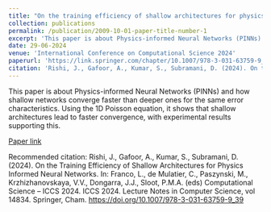 ```yaml
---
title: "On the training efficiency of shallow architectures for physics informed neural networks"
collection: publications
permalink: /publication/2009-10-01-paper-title-number-1
excerpt: 'This paper is about Physics-informed Neural Networks (PINNs) and how shallow networks converge faster than deeper ones for the same error characteristics. Using the 1D Poisson equation, it shows that shallow architectures lead to faster convergence, with experimental results supporting this.'
date: 29-06-2024
venue: 'International Conference on Computational Science 2024'
paperurl: 'https://link.springer.com/chapter/10.1007/978-3-031-63759-9_39'
citation: 'Rishi, J., Gafoor, A., Kumar, S., Subramani, D. (2024). On the Training Efficiency of Shallow Architectures for Physics Informed Neural Networks. In: Franco, L., de Mulatier, C., Paszynski, M., Krzhizhanovskaya, V.V., Dongarra, J.J., Sloot, P.M.A. (eds) Computational Science – ICCS 2024. ICCS 2024. Lecture Notes in Computer Science, vol 14834. Springer, Cham. https://doi.org/10.1007/978-3-031-63759-9_39'
---
```

This paper is about Physics-informed Neural Networks (PINNs) and how shallow networks converge faster than deeper ones for the same error characteristics. Using the 1D Poisson equation, it shows that shallow architectures lead to faster convergence, with experimental results supporting this.

[Paper link](https://link.springer.com/chapter/10.1007/978-3-031-63759-9_39)

Recommended citation: Rishi, J., Gafoor, A., Kumar, S., Subramani, D. (2024). On the Training Efficiency of Shallow Architectures for Physics Informed Neural Networks. In: Franco, L., de Mulatier, C., Paszynski, M., Krzhizhanovskaya, V.V., Dongarra, J.J., Sloot, P.M.A. (eds) Computational Science – ICCS 2024. ICCS 2024. Lecture Notes in Computer Science, vol 14834. Springer, Cham. https://doi.org/10.1007/978-3-031-63759-9_39
